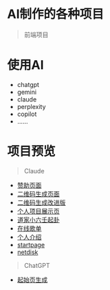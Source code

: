 # AI制作的各种项目
> 前端项目

# 使用AI
- chatgpt
- gemini
- claude
- perplexity
- copilot
- ……

# 项目预览
> Claude
- [赞助页面](https://wchenyi.github.io/donate)
- [二维码生成页面](https://projects.wangcy.site/QR/QR.html)
- [二维码生成改进版](https://projects.wangcy.site/QR/upgrade/index.html)
- [个人项目展示页](https://projects.wangcy.site/lib/index.html)
- [道家小六壬起卦](https://dao6.wangcy.cam)
- [在线歌单](https://music.wangcy.site/)
- [个人介绍](https://projects.wangcy.site/me.html)
- [startpage](https://projects.wangcy.site/start-page/index.html)
- [netdisk](https://projects.wangcy.site/netdisk/assets/index.html)

> ChatGPT
- [起始页生成](https://wchenyi.github.io/Auto-search)
